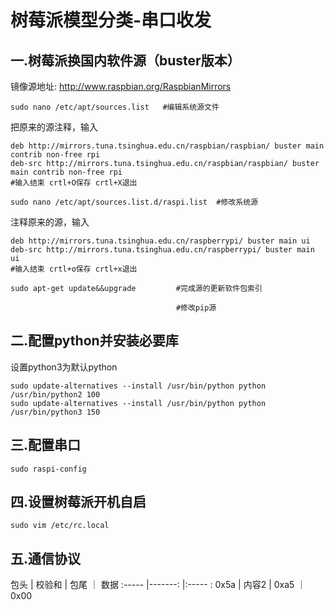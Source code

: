 # 树莓派模型分类-串口收发


## 一.树莓派换国内软件源（buster版本）
镜像源地址: http://www.raspbian.org/RaspbianMirrors
```
sudo nano /etc/apt/sources.list   #编辑系统源文件
```

把原来的源注释，输入
```
deb http://mirrors.tuna.tsinghua.edu.cn/raspbian/raspbian/ buster main contrib non-free rpi
deb-src http://mirrors.tuna.tsinghua.edu.cn/raspbian/raspbian/ buster main contrib non-free rpi
#输入结束 crtl+O保存 crtl+X退出
```

```
sudo nano /etc/apt/sources.list.d/raspi.list  #修改系统源
```

注释原来的源，输入
```
deb http://mirrors.tuna.tsinghua.edu.cn/raspberrypi/ buster main ui
deb-src http://mirrors.tuna.tsinghua.edu.cn/raspberrypi/ buster main ui
#输入结束 crtl+o保存 crtl+x退出
```

```
sudo apt-get update&&upgrade         #完成源的更新软件包索引
```

```
                                     #修改pip源
```

## 二.配置python并安装必要库
设置python3为默认python
```
sudo update-alternatives --install /usr/bin/python python /usr/bin/python2 100
sudo update-alternatives --install /usr/bin/python python /usr/bin/python3 150
 ```

## 三.配置串口
```
sudo raspi-config
```

## 四.设置树莓派开机自启
```
sudo vim /etc/rc.local
```

## 五.通信协议
包头    |  校验和   |  包尾 ｜ 数据
:-----  |-------: |:----- :
0x5a    | 内容2    |  0xa5 ｜ 0x00

